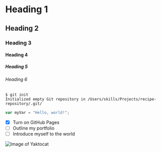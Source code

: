 # Heading 1
## Heading 2
### Heading 3
#### Heading 4
##### Heading 5
###### Heading 6

```
$ git init
Initialized empty Git repository in /Users/skills/Projects/recipe-repository/.git/
```

``` javascript
var myVar = "Hello, world!";
```
- [X] Turn on GitHub Pages
- [ ] Outline my portfolio
- [ ] Introduce myself to the world

![Image of Yaktocat](https://octodex.github.com/images/yaktocat.png)


